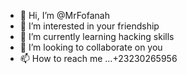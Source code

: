 - 👋 Hi, I’m @MrFofanah
- 👀 I’m interested in your friendship
- 🌱 I’m currently learning hacking skills 
- 💞️ I’m looking to collaborate on you
- 📫 How to reach me ...+23230265956

<!---
MrFofanah/MrFofanah is a ✨ special ✨ repository because its `README.md` (this file) appears on your GitHub profile.
You can click the Preview link to take a look at your changes.
--->
